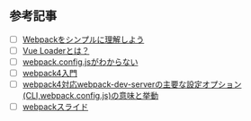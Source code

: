 










## 参考記事

- [ ] <a href="https://qiita.com/yusuke_ten/items/a40ec089c55599ce1b3e">Webpackをシンプルに理解しよう</a>
- [ ] <a href="https://vue-loader-v14.vuejs.org/ja/">Vue Loaderとは？</a>
- [ ] <a href="https://qiita.com/one-kelvin/items/b810aafb6b5ef90789a3">webpack.config.jsがわからない</a>
- [ ] <a href="https://qiita.com/soarflat/items/28bf799f7e0335b68186">webpack4入門</a>
- [ ] <a href="https://qiita.com/riversun/items/d27f6d3ab7aaa119deab">webpack4対応webpack-dev-serverの主要な設定オプション(CLI,webpack.config.js)の意味と挙動</a>
- [ ] <a href="https://www.slideshare.net/ssuser46977e/webpack-why-cant-you-understand-the-webpack">webpackスライド</a>
